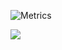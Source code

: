 <!--![MehrinFirdousi's GitHub stats](https://github-readme-stats.vercel.app/api?username=mehrinfirdousi&theme=tokyonight&show_icons=true)-->

![Metrics](https://metrics.lecoq.io/MehrinFirdousi?template=classic&languages=1&isocalendar=1&lines=1&achievements=1&base=header%2C%20activity%2C%20community%2C%20repositories%2C%20metadata&base.indepth=false&base.hireable=false&base.skip=false&isocalendar=false&isocalendar.duration=half-year&languages=false&languages.limit=8&languages.threshold=0%25&languages.other=false&languages.colors=github&languages.sections=most-used&languages.details=percentage&languages.indepth=false&languages.analysis.timeout=15&languages.analysis.timeout.repositories=7.5&languages.categories=markup%2C%20programming&languages.recent.categories=markup%2C%20programming&languages.recent.load=300&languages.recent.days=14&lines=false&lines.sections=base&lines.repositories.limit=4&lines.history.limit=1&achievements=false&achievements.threshold=B&achievements.secrets=true&achievements.display=detailed&achievements.limit=0&config.timezone=Asia%2FDubai)


![](https://komarev.com/ghpvc/?username=mehrinfirdousi&style=for-the-badge&color=blueviolet)


<!-- <div><img src="https://metrics.lecoq.io/MehrinFirdousi?template=classic&base.indepth=true&languages=1&isocalendar=1&lines=1&achievements=1&repositories=1&base=header%2C%20activity%2C%20community%2C%20repositories%2C%20metadata&base.indepth=true&base.hireable=false&base.skip=false&repositories.batch=100&repositories.forks=false&repositories.affiliations=owner&isocalendar=false&isocalendar.duration=half-year&languages=false&languages.ignored=Roff%2C%20Makefile&languages.limit=20&languages.threshold=0%25&languages.other=false&languages.colors=github&languages.sections=most-used&languages.details=percentage&languages.indepth=false&languages.analysis.timeout=15&languages.analysis.timeout.repositories=7.5&languages.categories=markup%2C%20programming&languages.recent.categories=markup%2C%20programming&languages.recent.load=300&languages.recent.days=14&lines=false&lines.sections=base&lines.repositories.limit=4&lines.history.limit=1&repositories=false&repositories.pinned=0&repositories.starred=3&repositories.random=0&repositories.order=featured%2C%20pinned%2C%20starred%2C%20random&achievements=false&achievements.threshold=B&achievements.secrets=true&achievements.display=detailed&achievements.limit=0&config.timezone=Asia%2FDubai" alt="foo" title="title" /></div>
 -->
<!-- <div><img src="https://github.com/MehrinFirdousi/MehrinFirdousi/assets/88845742/8ad1c275-6724-4944-966b-08865adfedb9"/></div> -->


<!-- ![workarea](https://github.com/MehrinFirdousi/MehrinFirdousi/assets/88845742/8ad1c275-6724-4944-966b-08865adfedb9) -->
